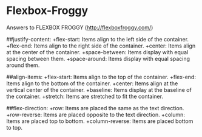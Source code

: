 # Flexbox-Froggy
Answers to FLEXBOX FROGGY (http://flexboxfroggy.com/)


##justify-content:
+flex-start: Items align to the left side of the container.
+flex-end: Items align to the right side of the container.
+center: Items align at the center of the container.
+space-between: Items display with equal spacing between them.
+space-around: Items display with equal spacing around them.

##align-items:
+flex-start: Items align to the top of the container.
+flex-end: Items align to the bottom of the container.
+center: Items align at the vertical center of the container.
+baseline: Items display at the baseline of the container.
+stretch: Items are stretched to fit the container.

##flex-direction:
+row: Items are placed the same as the text direction.
+row-reverse: Items are placed opposite to the text direction.
+column: Items are placed top to bottom.
+column-reverse: Items are placed bottom to top.

